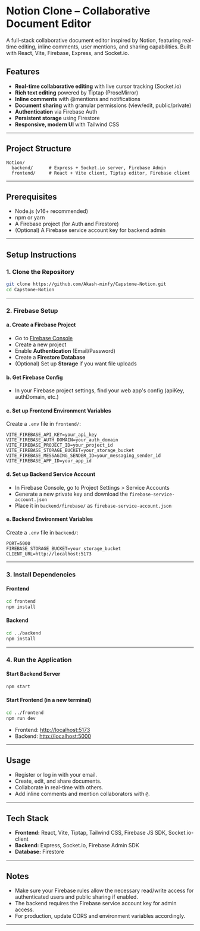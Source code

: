 # Notion Clone – Collaborative Document Editor

A full-stack collaborative document editor inspired by Notion, featuring real-time editing, inline comments, user mentions, and sharing capabilities. Built with React, Vite, Firebase, Express, and Socket.io.

## Features

- **Real-time collaborative editing** with live cursor tracking (Socket.io)
- **Rich text editing** powered by Tiptap (ProseMirror)
- **Inline comments** with @mentions and notifications
- **Document sharing** with granular permissions (view/edit, public/private)
- **Authentication** via Firebase Auth
- **Persistent storage** using Firestore
- **Responsive, modern UI** with Tailwind CSS

---

## Project Structure

```text
Notion/
  backend/      # Express + Socket.io server, Firebase Admin
  frontend/     # React + Vite client, Tiptap editor, Firebase client
```

---

## Prerequisites

- Node.js (v16+ recommended)
- npm or yarn
- A Firebase project (for Auth and Firestore)
- (Optional) A Firebase service account key for backend admin

---

## Setup Instructions

### 1. Clone the Repository

```bash
git clone https://github.com/Akash-minfy/Capstone-Notion.git
cd Capstone-Notion
```

---

### 2. Firebase Setup

#### a. Create a Firebase Project

- Go to [Firebase Console](https://console.firebase.google.com/)
- Create a new project
- Enable **Authentication** (Email/Password)
- Create a **Firestore Database**
- (Optional) Set up **Storage** if you want file uploads

#### b. Get Firebase Config

- In your Firebase project settings, find your web app's config (apiKey, authDomain, etc.)

#### c. Set up Frontend Environment Variables

Create a `.env` file in `frontend/`:

```env
VITE_FIREBASE_API_KEY=your_api_key
VITE_FIREBASE_AUTH_DOMAIN=your_auth_domain
VITE_FIREBASE_PROJECT_ID=your_project_id
VITE_FIREBASE_STORAGE_BUCKET=your_storage_bucket
VITE_FIREBASE_MESSAGING_SENDER_ID=your_messaging_sender_id
VITE_FIREBASE_APP_ID=your_app_id
```

#### d. Set up Backend Service Account

- In Firebase Console, go to Project Settings > Service Accounts
- Generate a new private key and download the `firebase-service-account.json`
- Place it in `backend/firebase/` as `firebase-service-account.json`

#### e. Backend Environment Variables

Create a `.env` file in `backend/`:

```env
PORT=5000
FIREBASE_STORAGE_BUCKET=your_storage_bucket
CLIENT_URL=http://localhost:5173
```

---

### 3. Install Dependencies

#### Frontend

```bash
cd frontend
npm install
```

#### Backend

```bash
cd ../backend
npm install
```

---

### 4. Run the Application

#### Start Backend Server

```bash
npm start
```

#### Start Frontend (in a new terminal)

```bash
cd ../frontend
npm run dev
```

- Frontend: [http://localhost:5173](http://localhost:5173)
- Backend: [http://localhost:5000](http://localhost:5000)

---

## Usage

- Register or log in with your email.
- Create, edit, and share documents.
- Collaborate in real-time with others.
- Add inline comments and mention collaborators with `@`.

---

## Tech Stack

- **Frontend:** React, Vite, Tiptap, Tailwind CSS, Firebase JS SDK, Socket.io-client
- **Backend:** Express, Socket.io, Firebase Admin SDK
- **Database:** Firestore

---

## Notes

- Make sure your Firebase rules allow the necessary read/write access for authenticated users and public sharing if enabled.
- The backend requires the Firebase service account key for admin access.
- For production, update CORS and environment variables accordingly.

---

